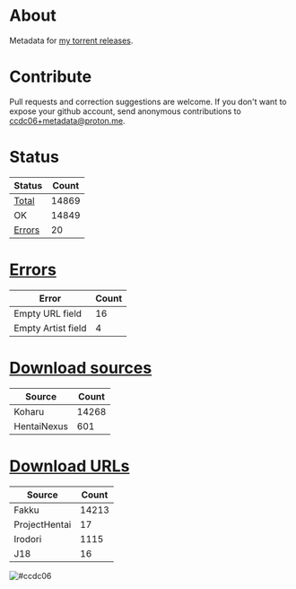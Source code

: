 # About
Metadata for [my torrent releases](https://sukebei.nyaa.si/?q=CCDC06).

# Contribute
Pull requests and correction suggestions are welcome. If you don't want to expose your github account, send anonymous contributions to [ccdc06+metadata@proton.me](mailto:ccdc06+metadata@proton.me).

<!-- [Status] -->
# Status
|Status|Count|
|-|-|
|[Total](indexes/list.csv)|14869|
|OK|14849|
|[Errors](indexes/errors.csv)|20|

# [Errors](indexes/errors.csv)
|Error|Count|
|-|-|
|Empty URL field|16|
|Empty Artist field|4|

# [Download sources](indexes/downloadSource.csv)
|Source|Count|
|-|-|
|Koharu|14268|
|HentaiNexus|601|

# [Download URLs](indexes/urlSource.csv)
|Source|Count|
|-|-|
|Fakku|14213|
|ProjectHentai|17|
|Irodori|1115|
|J18|16|
<!-- [/Status] -->

![#ccdc06](https://placehold.co/15x15/ccdc06/ccdc06.png)
